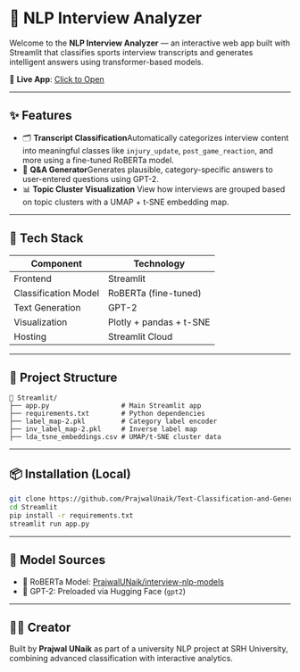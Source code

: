 # 🧠 NLP Interview Analyzer

Welcome to the **NLP Interview Analyzer** — an interactive web app built with Streamlit that classifies sports interview transcripts and generates intelligent answers using transformer-based models.

🔗 **Live App**: [Click to Open](https://text-classification-and-generationgit-g36pp9pnnqscjkfpjb95vx.streamlit.app/)

---

## ✨ Features

- 🗂️ **Transcript Classification**Automatically categorizes interview content into meaningful classes like `injury_update`, `post_game_reaction`, and more using a fine-tuned RoBERTa model.
- 💬 **Q&A Generator**Generates plausible, category-specific answers to user-entered questions using GPT-2.
- 📊 **Topic Cluster Visualization**
  View how interviews are grouped based on topic clusters with a UMAP + t-SNE embedding map.

---

## 🚀 Tech Stack

| Component            | Technology              |
| -------------------- | ----------------------- |
| Frontend             | Streamlit               |
| Classification Model | RoBERTa (fine-tuned)    |
| Text Generation      | GPT-2                   |
| Visualization        | Plotly + pandas + t-SNE |
| Hosting              | Streamlit Cloud         |

---

## 🧩 Project Structure

```
📁 Streamlit/
├── app.py                  # Main Streamlit app
├── requirements.txt        # Python dependencies
├── label_map-2.pkl         # Category label encoder
├── inv_label_map-2.pkl     # Inverse label map
├── lda_tsne_embeddings.csv # UMAP/t-SNE cluster data
```

---

## 📦 Installation (Local)

```bash
git clone https://github.com/PrajwalUnaik/Text-Classification-and-Generation.git
cd Streamlit
pip install -r requirements.txt
streamlit run app.py
```

---

## 🧠 Model Sources

- 🔗 RoBERTa Model: [PrajwalUNaik/interview-nlp-models](https://huggingface.co/PrajwalUNaik/interview-nlp-models)
- 🤖 GPT-2: Preloaded via Hugging Face (`gpt2`)

---

## 🙋‍♂️ Creator

Built by **Prajwal UNaik** as part of a university NLP project at SRH University, combining advanced classification with interactive analytics.
